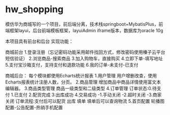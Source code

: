 # hw_shopping
模仿华为商城写的一个项目，前后端分离，技术栈springboot+MybatisPlus，前端框架layui，后台前端模板框架，layuiAdmin iframe版本，数据库为oracle 10g


本项目具有前台和后台
实现功能：

商城前台
1.登录注册（忘记密码功能采用邮件找回方式，修改密码使用榛子云平台短信验证）
2.浏览商品-搜索商品
3.加入购物车，直接购买
4.立即下单-填写地址
5.支付宝沙箱支付，支持支付和退款功能
6.我的订单-未支付-已支付

商城后台：
每个模块都使用Echarts统计报表
1.用户管理
      用户增删改查，使用Echarts报表统计注册人数，分页。
2.商品管理
      增加商品中商品详情使用富文本编辑器。
3.商品类型管理
      商品一级类型和二级类型
4.订单管理
     订单状态:0.待支付 1.已支付 2.配货完成 3:出库成功 4.交易成功 -1.手动关闭 -2.超时关闭 -3.商家关闭
     订单流程:支付后可以配货 出库 填单 填单后可以查询物流
5.首页配置
      轮播图配置-公告配置-热销手机配置
